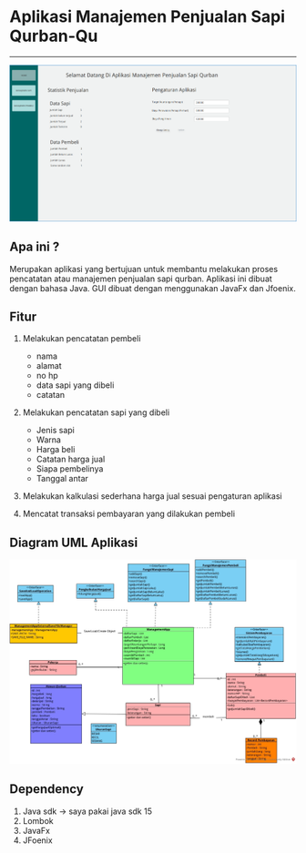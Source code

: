 # Aplikasi Manajemen Penjualan Sapi Qurban-Qu

---

![Screenshot 1](./Screenshot/SS%201.png)

## Apa ini ?

Merupakan aplikasi yang bertujuan untuk membantu melakukan proses pencatatan atau manajemen penjualan sapi qurban.
Aplikasi ini dibuat dengan bahasa Java. GUI dibuat dengan menggunakan JavaFx dan Jfoenix.

## Fitur

1. Melakukan pencatatan pembeli
    - nama
    - alamat
    - no hp
    - data sapi yang dibeli
    - catatan
    
2. Melakukan pencatatan sapi yang dibeli
    - Jenis sapi
    - Warna
    - Harga beli
    - Catatan harga jual
    - Siapa pembelinya
    - Tanggal antar
    
3. Melakukan kalkulasi sederhana harga jual sesuai pengaturan aplikasi
4. Mencatat transaksi pembayaran yang dilakukan pembeli

## Diagram UML Aplikasi

![diagram](./diagram/Class%20Diagram%20Tugas%20Final%20PBO.jpg)

## Dependency

1. Java sdk -> saya pakai java sdk 15
2. Lombok
3. JavaFx
4. JFoenix